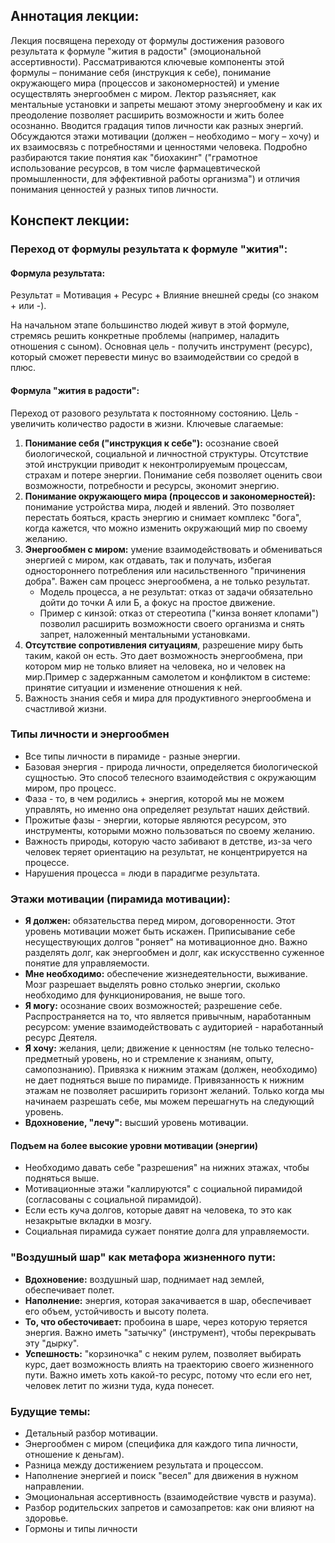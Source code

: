 ## Аннотация лекции:

Лекция посвящена переходу от формулы достижения разового результата к формуле "жития в радости" (эмоциональной ассертивности). Рассматриваются ключевые компоненты этой формулы – понимание себя (инструкция к себе), понимание окружающего мира (процессов и закономерностей) и умение осуществлять энергообмен с миром. Лектор разъясняет, как ментальные установки и запреты мешают этому энергообмену и как их преодоление позволяет расширить возможности и жить более осознанно. Вводится градация типов личности как разных энергий.
Обсуждаются этажи мотивации (должен – необходимо – могу – хочу) и их взаимосвязь с потребностями и ценностями человека. Подробно разбираются такие понятия как "биохакинг" ("грамотное использование ресурсов, в том числе фармацевтической промышленности, для эффективной работы организма") и отличия понимания ценностей у разных типов личности.
## Конспект лекции:

### Переход от формулы результата к формуле "жития":

#### Формула результата:
Результат = Мотивация + Ресурс + Влияние внешней среды (со знаком + или -).

На начальном этапе большинство людей живут в этой формуле, стремясь решить конкретные проблемы (например, наладить отношения с сыном).
Основная цель - получить инструмент (ресурс), который сможет перевести минус во взаимодействии со средой в плюс.

#### Формула "жития в радости":

Переход от разового результата к постоянному состоянию.
Цель - увеличить количество радости в жизни.
Ключевые слагаемые:
1. **Понимание себя ("инструкция к себе"):** осознание своей биологической, социальной и личностной структуры. Отсутствие этой инструкции приводит к неконтролируемым процессам, страхам и потере энергии. Понимание себя позволяет оценить свои возможности, потребности и ресурсы, экономит энергию.
2. **Понимание окружающего мира (процессов и закономерностей):** понимание устройства мира, людей и явлений. Это позволяет перестать бояться, красть энергию и снимает комплекс "бога", когда кажется, что можно изменить окружающий мир по своему желанию.
3. **Энергообмен с миром:** умение взаимодействовать и обмениваться энергией с миром, как отдавать, так и получать, избегая одностороннего потребления или насильственного "причинения добра". Важен сам процесс энергообмена, а не только результат.
   * Модель процесса, а не результат: отказ от задачи обязательно дойти до точки А или Б, а фокус на простое движение.
   * Пример с кинзой: отказ от стереотипа ("кинза воняет клопами") позволил расширить возможности своего организма и снять запрет, наложенный ментальными установками.
4. **Отсутствие сопротивления ситуациям**, разрешение миру быть таким, какой он есть. Это дает возможность энергообмена, при котором мир не только влияет на человека, но и человек на мир.Пример с задержанным самолетом и конфликтом в системе: принятие ситуации и изменение отношения к ней.
5. Важность знания себя и мира для продуктивного энергообмена и счастливой жизни.

### Типы личности и энергообмен

* Все типы личности в пирамиде - разные энергии.
* Базовая энергия - природа личности, определяется биологической сущностью. Это способ телесного взаимодействия с окружающим миром, про процесс.
* Фаза - то, в чем родились + энергия, которой мы не можем управлять, но именно она определяет результат наших действий.
* Прожитые фазы - энергии, которые являются ресурсом, это инструменты, которыми можно пользоваться по своему желанию.
* Важность природы, которую часто забивают в детстве, из-за чего человек теряет ориентацию на результат, не концентрируется на процессе.
* Нарушения процесса = люди в парадигме результата.

### Этажи мотивации (пирамида мотивации):

* **Я должен:** обязательства перед миром, договоренности. Этот уровень мотивации может быть искажен. Приписывание себе несуществующих долгов "роняет" на мотивационное дно. Важно разделять долг, как энергообмен и долг, как искусственно суженное понятие для управляемости.
* **Мне необходимо:** обеспечение жизнедеятельности, выживание. Мозг разрешает выделять ровно столько энергии, сколько необходимо для функционирования, не выше того.
* **Я могу:** осознание своих возможностей; разрешение себе. Распространяется на то, что является привычным, наработанным ресурсом: умение взаимодействовать с аудиторией - наработанный ресурс Деятеля.
* **Я хочу:** желания, цели; движение к ценностям (не только телесно-предметный уровень, но и стремление к знаниям, опыту, самопознанию). Привязка к нижним этажам (должен, необходимо) не дает подняться выше по пирамиде. Привязанность к нижним этажам не позволяет расширить горизонт желаний. Только когда мы начинаем разрешать себе, мы можем перешагнуть на следующий уровень.
* **Вдохновение, "лечу":** высший уровень мотивации.

#### Подъем на более высокие уровни мотивации (энергии)

* Необходимо давать себе "разрешения" на нижних этажах, чтобы подняться выше.
* Мотивационные этажи "каллируются" с социальной пирамидой (согласованы с социальной пирамидой).
* Если есть куча долгов, которые давят на человека, то это как незакрытые вкладки в мозгу.
* Социальная пирамида сужает понятие долга для управляемости.

### "Воздушный шар" как метафора жизненного пути:

* **Вдохновение:** воздушный шар, поднимает над землей, обеспечивает полет.
* **Наполнение:** энергия, которая закачивается в шар, обеспечивает его объем, устойчивость и высоту полета.
* **То, что обесточивает:** пробоина в шаре, через которую теряется энергия. Важно иметь "затычку" (инструмент), чтобы перекрывать эту "дырку".
* **Успешность:** "корзиночка" с неким рулем, позволяет выбирать курс, дает возможность влиять на траекторию своего жизненного пути. Важно иметь хоть какой-то ресурс, потому что если его нет, человек летит по жизни туда, куда понесет.

### Будущие темы:

* Детальный разбор мотивации.
* Энергообмен с миром (специфика для каждого типа личности, отношение к деньгам).
* Разница между достижением результата и процессом.
* Наполнение энергией и поиск "весел" для движения в нужном направлении.
* Эмоциональная ассертивность (взаимодействие чувств и разума).
* Разбор родительских запретов и самозапретов: как они влияют на здоровье.
* Гормоны и типы личности

